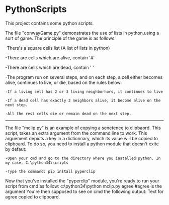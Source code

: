# PythonScripts
This project contains some python scripts.
 
The file "conwayGame.py"  demonstrates the use of lists in python,using a sort of game. The principle of the game is as follows:

-Thers's a square cells list (A list of lists in python)

-There are cells which are alive, contain '#'

-There are cells which are dead, contain ' '

-The program run on several steps, and on each step, a cell either becomes alive, continues to live, or die, based on the rules below:

    -If a living cell has 2 or 3 living neighborhors, it continues to live
    
    -If a dead cell has exactly 3 neighbors alive, it become alive on the next step.
    
    -All the rest cells die or remain dead on the next step.
  
 ----------------------------------------------
 
 The file "mclip.py" is an example of copying a senetence to clipbaord. This script, takes an extra argument from the command line to work. This arguement depicts a key in a dictionnary, which its value will be copied to clipboard. To do so, you need to install a python module that doesn't exite by defaut: 
 
    -Open your cmd and go to the directory where you installed python. In my case, C:\python34\scripts
    
    -Type the command: pip install pyperclip
    
 Now that you've installed the "pyperclip" module, you're ready to run your script from cmd as follow:
 c:\python34\python mclip.py agree     #agree is the argument
 You're then supposed to see on cmd the following output: Text for agree copied to clipboard.
    
    
